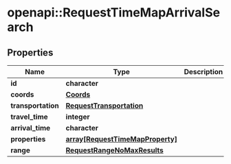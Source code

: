 # openapi::RequestTimeMapArrivalSearch


## Properties
Name | Type | Description | Notes
------------ | ------------- | ------------- | -------------
**id** | **character** |  | 
**coords** | [**Coords**](Coords.md) |  | 
**transportation** | [**RequestTransportation**](RequestTransportation.md) |  | 
**travel_time** | **integer** |  | 
**arrival_time** | **character** |  | 
**properties** | [**array[RequestTimeMapProperty]**](RequestTimeMapProperty.md) |  | [optional] 
**range** | [**RequestRangeNoMaxResults**](RequestRangeNoMaxResults.md) |  | [optional] 


